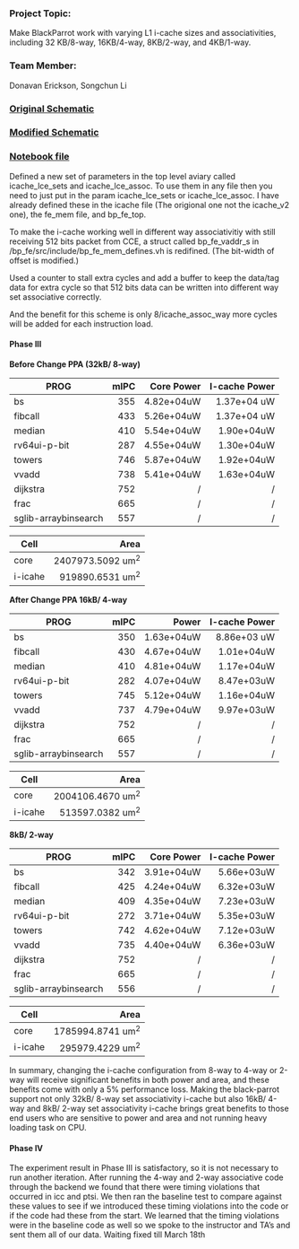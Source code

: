 ### Project Topic:
Make BlackParrot work with varying L1 i-cache sizes and associativities, including 32 KB/8-way, 16KB/4-way, 8KB/2-way, and 4KB/1-way.


### Team Member:
Donavan Erickson, Songchun Li

### [Original Schematic](https://github.com/1donavan/black-parrot/blob/uw_ee477_pparrot_wi20_team17_icache_flex/original_schematic.png)
### [Modified Schematic](https://docs.google.com/presentation/d/1C-lwMavq2Syx056gt9S1qsv7O720ZWNAwB7qxBnxAG8/edit?usp=sharing)
### [Notebook file](https://docs.google.com/document/d/1hBEbsP5agSm_wvsxSzwGFQzPGjlrEQ4TP4_kOTz1VAI/edit?usp=sharing)


Defined a new set of parameters in the top level aviary called icache_lce_sets and icache_lce_assoc. To use them in any file then you need to just put in the param  icache_lce_sets or icache_lce_assoc. I have already defined these in the icache file (The origional one not the icache_v2 one), the fe_mem file, and bp_fe_top.

To make the i-cache working well in different way associativitiy with still receiving 512 bits packet from CCE, a struct called bp_fe_vaddr_s in /bp_fe/src/include/bp_fe_mem_defines.vh is redifined. (The bit-width of offset is modified.)

Used a counter to stall extra cycles and add a buffer to keep the data/tag data for extra cycle so that 512 bits data can be written into different way set associative correctly.

And the benefit for this scheme is only 8/icache_assoc_way more cycles will be added for each instruction load.

#### Phase III
**Before Change PPA (32kB/ 8-way)**

| PROG      | mIPC | Core Power| I-cache Power|
| --------- | -----:|-----:| -----:|
| bs  | 355 |  4.82e+04uW|  1.37e+04 uW|
| fibcall     | 433| 5.26e+04uW |  1.37e+04 uW|
| median      | 410 | 5.54e+04uW |  1.90e+04uW|
| rv64ui-p-bit      |  287 | 4.55e+04uW |  1.30e+04uW|
| towers      |746 | 5.87e+04uW |  1.92e+04uW|
| vvadd      | 738 | 5.41e+04uW |  1.63e+04uW|
| dijkstra      | 752 | / |  /|
| frac      | 665 | / |  /|
| sglib-arraybinsearch  | 557 | / |  /|

|    Cell   | Area |
| --------- | -----:|
| core  | 2407973.5092 um<sup>2</sup> |
| i-icahe  | 919890.6531 um<sup>2 </sup>|

**After Change PPA
16kB/ 4-way**

| PROG      | mIPC |Power|I-cache Power|
| --------- | -----:|-----:| -----:|
| bs  | 350 |  1.63e+04uW|  8.86e+03 uW|
| fibcall     | 430| 4.67e+04uW |  1.01e+04uW|
| median      | 410 | 4.81e+04uW |  1.17e+04uW|
| rv64ui-p-bit      |  282 | 4.07e+04uW |  8.47e+03uW|
| towers      |745 | 5.12e+04uW |  1.16e+04uW|
| vvadd      | 737 | 4.79e+04uW |  9.97e+03uW|
| dijkstra      | 752 | / |  /|
| frac      | 665 | / |  /|
| sglib-arraybinsearch  | 557 | / |  /|

|    Cell   | Area |
| --------- | -----:|
| core  | 2004106.4670 um<sup>2</sup> |
| i-icahe  | 513597.0382 um<sup>2 </sup>|

**8kB/ 2-way**

| PROG      | mIPC |Core Power|I-cache Power|
| --------- | -----:|-----:|-----:|
| bs  | 342 |  3.91e+04uW|  5.66e+03uW|
| fibcall     | 425| 4.24e+04uW |  6.32e+03uW|
| median      | 409 | 4.35e+04uW |  7.23e+03uW|
| rv64ui-p-bit      |  272 | 3.71e+04uW |  5.35e+03uW|
| towers      |742 | 4.62e+04uW |  7.12e+03uW|
| vvadd      | 735 | 4.40e+04uW |  6.36e+03uW|
| dijkstra      | 752 | / |  /|
| frac      | 665 | / |  /|
| sglib-arraybinsearch  | 556 | / |  /|

|    Cell   | Area |
| --------- | -----:|
| core  | 1785994.8741 um<sup>2</sup> |
| i-icahe  | 295979.4229 um<sup>2 </sup>|

In summary, changing the i-cache configuration from 8-way to 4-way or 2-way will receive significant benefits in both power and area, and these benefits come with only a 5% performance loss. Making the black-parrot support not only 32kB/ 8-way set associativity i-cache but also 16kB/ 4-way and 8kB/ 2-way set associativity i-cache brings great benefits to those end users who are sensitive to power and area and not running heavy loading task on CPU.

#### Phase IV
The experiment result in Phase III is satisfactory, so it is not necessary to run another iteration. After running the 4-way and 2-way associative code through the backend we found that there were timing violations that occurred in icc and ptsi. We then ran the baseline test to compare against these values to see if we introduced these timing violations into the code or if the code had these from the start. We learned that the timing violations were in the baseline code as well so we spoke to the instructor and TA’s and sent them all of our data. Waiting fixed till March 18th
